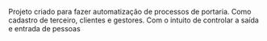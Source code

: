 Projeto criado para fazer automatização de processos de portaria. Como cadastro de terceiro, clientes e gestores. Com o intuito de controlar a saída  e entrada de pessoas
